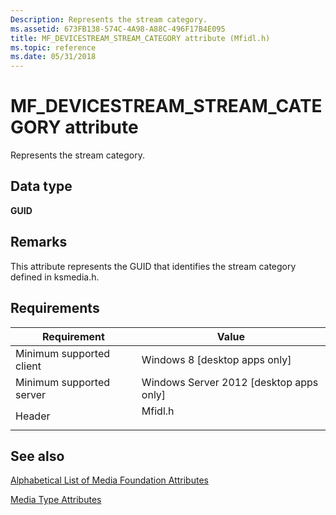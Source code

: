 ```yaml
---
Description: Represents the stream category.
ms.assetid: 673FB138-574C-4A98-A88C-496F17B4E095
title: MF_DEVICESTREAM_STREAM_CATEGORY attribute (Mfidl.h)
ms.topic: reference
ms.date: 05/31/2018
---
```


# MF\_DEVICESTREAM\_STREAM\_CATEGORY attribute

Represents the stream category.

## Data type

**GUID**

## Remarks

This attribute represents the GUID that identifies the stream category defined in ksmedia.h.

## Requirements



| Requirement | Value |
|-------------------------------------|------------------------------------------------------------------------------------|
| Minimum supported client<br/> | Windows 8 \[desktop apps only\]<br/>                                         |
| Minimum supported server<br/> | Windows Server 2012 \[desktop apps only\]<br/>                               |
| Header<br/>                   | <dl> <dt>Mfidl.h</dt> </dl> |



## See also

<dl> <dt>

[Alphabetical List of Media Foundation Attributes](alphabetical-list-of-media-foundation-attributes.md)
</dt> <dt>

[Media Type Attributes](media-type-attributes.md)
</dt> </dl>

 

 




